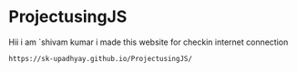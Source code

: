 # ProjectusingJS
Hii i am `shivam kumar i made this website for checkin internet connection 

```
https://sk-upadhyay.github.io/ProjectusingJS/
```
